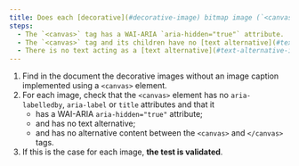 ```yaml
---
title: Does each [decorative](#decorative-image) bitmap image (`<canvas>` tag), without [image caption](#image-caption), meet these conditions?
steps:
  - The `<canvas>` tag has a WAI-ARIA `aria-hidden="true"` attribute.
  - The `<canvas>` tag and its children have no [text alternative](#text-alternative-image).
  - There is no text acting as a [text alternative](#text-alternative-image) between `<canvas>` and `</canvas>`.
---
```


1. Find in the document the decorative images without an image caption implemented using a `<canvas>` element.
2. For each image, check that the `<canvas>` element has no `aria-labelledby`, `aria-label` or `title` attributes and that it
   - has a WAI-ARIA `aria-hidden="true"` attribute;
   - and has no text alternative;
   - and has no alternative content between the `<canvas>` and `</canvas>` tags.
3. If this is the case for each image, **the test is validated**.

